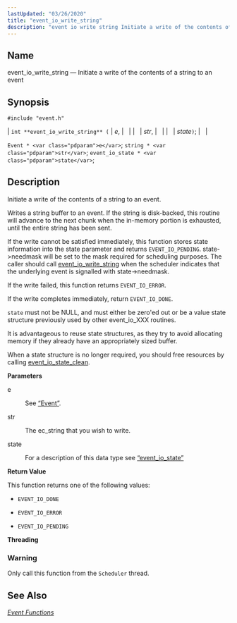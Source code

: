 ```yaml
---
lastUpdated: "03/26/2020"
title: "event_io_write_string"
description: "event io write string Initiate a write of the contents of a string to an event int event io write string e str state Event e string str event io state state Initiate a write of the contents of a string to an event Writes a string buffer to an..."
---
```


<a name="apis.event_io_write_string"></a> 
## Name

event_io_write_string — Initiate a write of the contents of a string to an event

## Synopsis

`#include "event.h"`

| `int **event_io_write_string** (` | <var class="pdparam">e</var>, |   |
|   | <var class="pdparam">str</var>, |   |
|   | <var class="pdparam">state</var>`)`; |   |

`Event * <var class="pdparam">e</var>`;
`string * <var class="pdparam">str</var>`;
`event_io_state * <var class="pdparam">state</var>`;<a name="idp51711152"></a> 
## Description

Initiate a write of the contents of a string to an event.

Writes a string buffer to an event. If the string is disk-backed, this routine will advance to the next chunk when the in-memory portion is exhausted, until the entire string has been sent.

If the write cannot be satisfied immediately, this function stores state information into the state parameter and returns `EVENT_IO_PENDING`. state->needmask will be set to the mask required for scheduling purposes. The caller should call [event_io_write_string](/momentum/3/3-api/apis-event-io-write-string) when the scheduler indicates that the underlying event is signalled with state->needmask.

If the write failed, this function returns `EVENT_IO_ERROR`.

If the write completes immediately, return `EVENT_IO_DONE`.

`state` must not be NULL, and must either be zero'ed out or be a value state structure previously used by other event_io_XXX routines.

It is advantageous to reuse state structures, as they try to avoid allocating memory if they already have an appropriately sized buffer.

When a state structure is no longer required, you should free resources by calling [event_io_state_clean](/momentum/3/3-api/apis-event-io-state-clean).

**<a name="idp51719424"></a> Parameters**

<dl class="variablelist">

<dt>e</dt>

<dd>

See [“Event”](/momentum/3/3-api/structs-event).

</dd>

<dt>str</dt>

<dd>

The ec_string that you wish to write.

</dd>

<dt>state</dt>

<dd>

For a description of this data type see [“event_io_state”](/momentum/3/3-api/structs-event-io-state)

</dd>

</dl>

**<a name="idp51726928"></a> Return Value**

This function returns one of the following values:

*   `EVENT_IO_DONE`

*   `EVENT_IO_ERROR`

*   `EVENT_IO_PENDING`

**<a name="idp51732352"></a> Threading**
### Warning

Only call this function from the `Scheduler` thread.

<a name="idp51734656"></a> 
## See Also

[*Event Functions*](/momentum/3/3-api/event)
